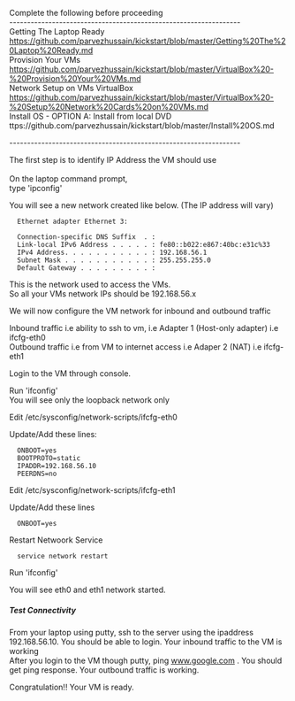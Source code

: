
Complete the following before proceeding <br>
----------------------------------------------------------------- <br>
Getting The Laptop Ready <br>
https://github.com/parvezhussain/kickstart/blob/master/Getting%20The%20Laptop%20Ready.md <br>
Provision Your VMs <br>
https://github.com/parvezhussain/kickstart/blob/master/VirtualBox%20-%20Provision%20Your%20VMs.md <br> 
Network Setup on VMs VirtualBox <br>
https://github.com/parvezhussain/kickstart/blob/master/VirtualBox%20-%20Setup%20Network%20Cards%20on%20VMs.md <br>
Install OS - OPTION A: Install from local DVD <br>
ttps://github.com/parvezhussain/kickstart/blob/master/Install%20OS.md <br>

----------------------------------------------------------------- <br>

The first step is to identify IP Address the VM should use <br>
<br>
On the laptop command prompt, <br>
type 'ipconfig'<br>

You will see a new network created like below. (The IP address will vary)

      Ethernet adapter Ethernet 3:

      Connection-specific DNS Suffix  . :
      Link-local IPv6 Address . . . . . : fe80::b022:e867:40bc:e31c%33
      IPv4 Address. . . . . . . . . . . : 192.168.56.1
      Subnet Mask . . . . . . . . . . . : 255.255.255.0
      Default Gateway . . . . . . . . . :

This is the network used to access the VMs. <br>
So all your VMs network IPs should be 192.168.56.x

We will now configure the VM network for inbound and outbound traffic  

Inbound traffic i.e ability to ssh to vm, i.e Adapter 1 (Host-only adapter)  i.e ifcfg-eth0 <br>
Outbound traffic i.e from VM to internet access i.e Adaper 2 (NAT) i.e ifcfg-eth1

Login to the VM through console. 

Run 'ifconfig' <br>
You will see only the loopback network only

Edit /etc/sysconfig/network-scripts/ifcfg-eth0

Update/Add these lines:

      ONBOOT=yes
      BOOTPROTO=static
      IPADDR=192.168.56.10
      PEERDNS=no

Edit /etc/sysconfig/network-scripts/ifcfg-eth1

Update/Add these lines

      ONBOOT=yes

Restart Netwoork Service
      
      service network restart

Run 'ifconfig'

You will see eth0 and eth1 network started.

##### Test Connectivity

From your laptop using putty, ssh to the server using the ipaddress 192.168.56.10. You should be able to login. Your inbound traffic to the VM is working <br>
After you login to the VM though putty,  ping www.google.com . You should get ping response. Your outbound traffic is working. <br>

Congratulation!! Your VM is ready.


